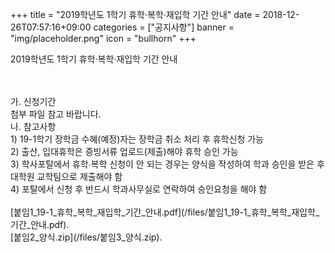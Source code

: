 +++
title = "2019학년도 1학기 휴학·복학·재입학 기간 안내"
date = 2018-12-26T07:57:16+09:00
categories = ["공지사항"]
banner = "img/placeholder.png"
icon = "bullhorn"
+++
<!--more-->

2019학년도 1학기 휴학·복학·재입학 기간 안내


<br>
<br>
가. 신청기간
<br>
첨부 파일 참고 바랍니다.
<br>
나. 참고사항
<br>
1) 19-1학기 장학금 수혜(예정)자는 장학금 취소 처리 후 휴학신청 가능
<br>
2) 출산, 입대휴학은 증빙서류 업로드(제출)해야 휴학 승인 가능
<br>
3) 학사포탈에서 휴학∙복학 신청이 안 되는 경우는 양식을 작성하여 학과 승인을 받은 후 대학원 교학팀으로 제출해야 함
<br>
4) 포탈에서 신청 후 반드시 학과사무실로 연락하여 승인요청을 해야 함
<br>

<br>
[붙임1_19-1_휴학_복학_재입학_기간_안내.pdf](/files/붙임1_19-1_휴학_복학_재입학_기간_안내.pdf).
<br>
[붙임2_양식.zip](/files/붙임3_양식.zip).

